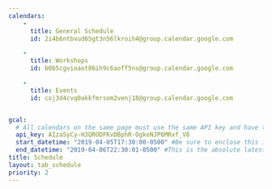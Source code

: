 ```yaml
---
calendars:
    -
      title: General Schedule
      id: 2i4b6ntbvud65gt3n56lkroih4@group.calendar.google.com

    -
      title: Workshops
      id: b0b5cgvioaot86ih9c6aoff5ns@group.calendar.google.com

    -
      title: Events
      id: coj3d4cvq0akkfmrsom2venj18@group.calendar.google.com


gcal:
  # All calendars on the same page must use the same API key and have the same start/end dates/times
  api_key: AIzaSyCy-H3QRODFKvDBphR-OgkeNJP6MRxf_V8
  start_datetime: "2019-04-05T17:30:00-0500" #Be sure to enclose this in quotes so Jekyll doesn't interpret as a Date!
  end_datetime: "2019-04-06T22:30:01-0500" #This is the absolute latest start time to include an event on the page.  The timestamp is exclusive, meaning that to include events at 3:00 PM, you would write T15:01:00 (includes events starting as late as 15:00:59)
title: Schedule
layout: tab_schedule
priority: 2
---
```

